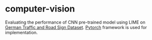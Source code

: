 # computer-vision
Evaluating the performance of CNN pre-trained model using LIME on [German Traffic and Road Sign Dataset](https://www.kaggle.com/datasets/meowmeowmeowmeowmeow/gtsrb-german-traffic-sign).
[Pytorch](https://pytorch.org/) framework is used for implementation.
